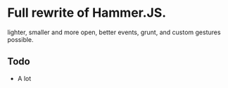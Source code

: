 # Full rewrite of Hammer.JS.

lighter, smaller and more open, better events, grunt, and custom gestures possible.


## Todo

- A lot
